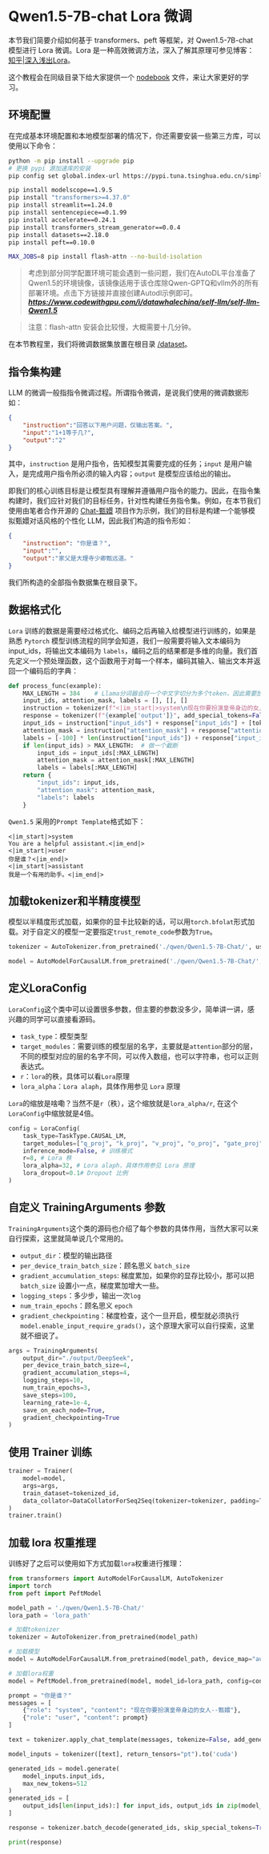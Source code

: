 # Qwen1.5-7B-chat Lora 微调

本节我们简要介绍如何基于 transformers、peft 等框架，对 Qwen1.5-7B-chat 模型进行 Lora 微调。Lora 是一种高效微调方法，深入了解其原理可参见博客：[知乎|深入浅出Lora](https://zhuanlan.zhihu.com/p/650197598)。


这个教程会在同级目录下给大家提供一个 [nodebook](./Qwen1.5-7B-Chat%20Lora.ipynb) 文件，来让大家更好的学习。

## 环境配置

在完成基本环境配置和本地模型部署的情况下，你还需要安装一些第三方库，可以使用以下命令：

```bash
python -m pip install --upgrade pip
# 更换 pypi 源加速库的安装
pip config set global.index-url https://pypi.tuna.tsinghua.edu.cn/simple

pip install modelscope==1.9.5
pip install "transformers>=4.37.0"
pip install streamlit==1.24.0
pip install sentencepiece==0.1.99
pip install accelerate==0.24.1
pip install transformers_stream_generator==0.0.4
pip install datasets==2.18.0
pip install peft==0.10.0

MAX_JOBS=8 pip install flash-attn --no-build-isolation
```
> 考虑到部分同学配置环境可能会遇到一些问题，我们在AutoDL平台准备了Qwen1.5的环境镜像，该镜像适用于该仓库除Qwen-GPTQ和vllm外的所有部署环境。点击下方链接并直接创建Autodl示例即可。
> ***https://www.codewithgpu.com/i/datawhalechina/self-llm/self-llm-Qwen1.5***


> 注意：flash-attn 安装会比较慢，大概需要十几分钟。

在本节教程里，我们将微调数据集放置在根目录 [/dataset](../dataset/huanhuan.json)。

## 指令集构建

LLM 的微调一般指指令微调过程。所谓指令微调，是说我们使用的微调数据形如：

```json
{
    "instruction":"回答以下用户问题，仅输出答案。",
    "input":"1+1等于几?",
    "output":"2"
}
```

其中，`instruction` 是用户指令，告知模型其需要完成的任务；`input` 是用户输入，是完成用户指令所必须的输入内容；`output` 是模型应该给出的输出。

即我们的核心训练目标是让模型具有理解并遵循用户指令的能力。因此，在指令集构建时，我们应针对我们的目标任务，针对性构建任务指令集。例如，在本节我们使用由笔者合作开源的 [Chat-甄嬛](https://github.com/KMnO4-zx/huanhuan-chat) 项目作为示例，我们的目标是构建一个能够模拟甄嬛对话风格的个性化 LLM，因此我们构造的指令形如：

```json
{
    "instruction": "你是谁？",
    "input":"",
    "output":"家父是大理寺少卿甄远道。"
}
```

我们所构造的全部指令数据集在根目录下。


## 数据格式化

`Lora` 训练的数据是需要经过格式化、编码之后再输入给模型进行训练的，如果是熟悉 `Pytorch` 模型训练流程的同学会知道，我们一般需要将输入文本编码为 input_ids，将输出文本编码为 `labels`，编码之后的结果都是多维的向量。我们首先定义一个预处理函数，这个函数用于对每一个样本，编码其输入、输出文本并返回一个编码后的字典：

```python
def process_func(example):
    MAX_LENGTH = 384    # Llama分词器会将一个中文字切分为多个token，因此需要放开一些最大长度，保证数据的完整性
    input_ids, attention_mask, labels = [], [], []
    instruction = tokenizer(f"<|im_start|>system\n现在你要扮演皇帝身边的女人--甄嬛<|im_end|>\n<|im_start|>user\n{example['instruction'] + example['input']}<|im_end|>\n<|im_start|>assistant\n", add_special_tokens=False)  # add_special_tokens 不在开头加 special_tokens
    response = tokenizer(f"{example['output']}", add_special_tokens=False)
    input_ids = instruction["input_ids"] + response["input_ids"] + [tokenizer.pad_token_id]
    attention_mask = instruction["attention_mask"] + response["attention_mask"] + [1]  # 因为eos token咱们也是要关注的所以 补充为1
    labels = [-100] * len(instruction["input_ids"]) + response["input_ids"] + [tokenizer.pad_token_id]  
    if len(input_ids) > MAX_LENGTH:  # 做一个截断
        input_ids = input_ids[:MAX_LENGTH]
        attention_mask = attention_mask[:MAX_LENGTH]
        labels = labels[:MAX_LENGTH]
    return {
        "input_ids": input_ids,
        "attention_mask": attention_mask,
        "labels": labels
    }
```

`Qwen1.5` 采用的`Prompt Template`格式如下：

```text
<|im_start|>system
You are a helpful assistant.<|im_end|>
<|im_start|>user
你是谁？<|im_end|>
<|im_start|>assistant
我是一个有用的助手。<|im_end|>
```

## 加载tokenizer和半精度模型

模型以半精度形式加载，如果你的显卡比较新的话，可以用`torch.bfolat`形式加载。对于自定义的模型一定要指定`trust_remote_code`参数为`True`。

```python
tokenizer = AutoTokenizer.from_pretrained('./qwen/Qwen1.5-7B-Chat/', use_fast=False, trust_remote_code=True)

model = AutoModelForCausalLM.from_pretrained('./qwen/Qwen1.5-7B-Chat/', device_map="auto",torch_dtype=torch.bfloat16)
```

## 定义LoraConfig

`LoraConfig`这个类中可以设置很多参数，但主要的参数没多少，简单讲一讲，感兴趣的同学可以直接看源码。

- `task_type`：模型类型
- `target_modules`：需要训练的模型层的名字，主要就是`attention`部分的层，不同的模型对应的层的名字不同，可以传入数组，也可以字符串，也可以正则表达式。
- `r`：`lora`的秩，具体可以看`Lora`原理
- `lora_alpha`：`Lora alaph`，具体作用参见 `Lora` 原理 

`Lora`的缩放是啥嘞？当然不是`r`（秩），这个缩放就是`lora_alpha/r`, 在这个`LoraConfig`中缩放就是4倍。

```python
config = LoraConfig(
    task_type=TaskType.CAUSAL_LM, 
    target_modules=["q_proj", "k_proj", "v_proj", "o_proj", "gate_proj", "up_proj", "down_proj"],
    inference_mode=False, # 训练模式
    r=8, # Lora 秩
    lora_alpha=32, # Lora alaph，具体作用参见 Lora 原理
    lora_dropout=0.1# Dropout 比例
)
```

## 自定义 TrainingArguments 参数

`TrainingArguments`这个类的源码也介绍了每个参数的具体作用，当然大家可以来自行探索，这里就简单说几个常用的。

- `output_dir`：模型的输出路径
- `per_device_train_batch_size`：顾名思义 `batch_size`
- `gradient_accumulation_steps`: 梯度累加，如果你的显存比较小，那可以把 `batch_size` 设置小一点，梯度累加增大一些。
- `logging_steps`：多少步，输出一次`log`
- `num_train_epochs`：顾名思义 `epoch`
- `gradient_checkpointing`：梯度检查，这个一旦开启，模型就必须执行`model.enable_input_require_grads()`，这个原理大家可以自行探索，这里就不细说了。

```python
args = TrainingArguments(
    output_dir="./output/DeepSeek",
    per_device_train_batch_size=4,
    gradient_accumulation_steps=4,
    logging_steps=10,
    num_train_epochs=3,
    save_steps=100,
    learning_rate=1e-4,
    save_on_each_node=True,
    gradient_checkpointing=True
)
```

## 使用 Trainer 训练

```python
trainer = Trainer(
    model=model,
    args=args,
    train_dataset=tokenized_id,
    data_collator=DataCollatorForSeq2Seq(tokenizer=tokenizer, padding=True),
)
trainer.train()
```

## 加载 lora 权重推理

训练好了之后可以使用如下方式加载`lora`权重进行推理：

```python
from transformers import AutoModelForCausalLM, AutoTokenizer
import torch
from peft import PeftModel

model_path = './qwen/Qwen1.5-7B-Chat/'
lora_path = 'lora_path'

# 加载tokenizer
tokenizer = AutoTokenizer.from_pretrained(model_path)

# 加载模型
model = AutoModelForCausalLM.from_pretrained(model_path, device_map="auto",torch_dtype=torch.bfloat16)

# 加载lora权重
model = PeftModel.from_pretrained(model, model_id=lora_path, config=config)

prompt = "你是谁？"
messages = [
    {"role": "system", "content": "现在你要扮演皇帝身边的女人--甄嬛"},
    {"role": "user", "content": prompt}
]

text = tokenizer.apply_chat_template(messages, tokenize=False, add_generation_prompt=True)

model_inputs = tokenizer([text], return_tensors="pt").to('cuda')

generated_ids = model.generate(
    model_inputs.input_ids,
    max_new_tokens=512
)
generated_ids = [
    output_ids[len(input_ids):] for input_ids, output_ids in zip(model_inputs.input_ids, generated_ids)
]

response = tokenizer.batch_decode(generated_ids, skip_special_tokens=True)[0]

print(response)
```

